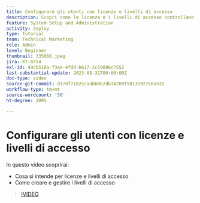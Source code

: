 ```yaml
---
title: Configurare gli utenti con licenze e livelli di accesso
description: Scopri come le licenze e i livelli di accesso controllano le funzioni a cui gli utenti possono accedere. Scopri come i ruoli vengono utilizzati nel sistema.
feature: System Setup and Administration
activity: deploy
type: Tutorial
team: Technical Marketing
role: Admin
level: Beginner
thumbnail: 335066.jpeg
jira: KT-8754
exl-id: 49cb518a-f3ae-4fdd-b617-2c19006c7552
last-substantial-update: 2023-08-31T00:00:00Z
doc-type: video
source-git-commit: d17df7162ccaab6b62db34209f50131927c0a532
workflow-type: tm+mt
source-wordcount: '56'
ht-degree: 100%

---
```


# Configurare gli utenti con licenze e livelli di accesso

In questo video scoprirai:

* Cosa si intende per licenze e livelli di accesso
* Come creare e gestire i livelli di accesso

>[!VIDEO](https://video.tv.adobe.com/v/335066/?quality=12&learn=on&enablevpops)
